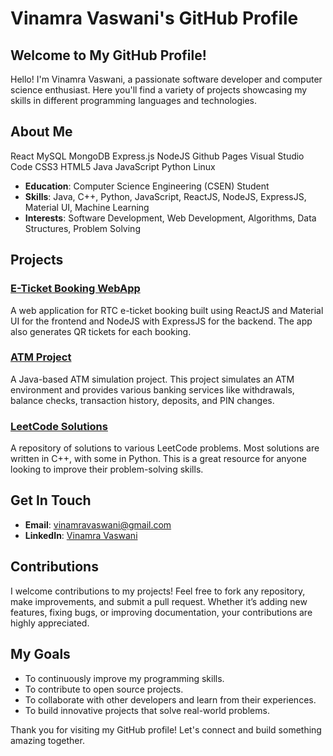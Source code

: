 # Vinamra Vaswani's GitHub Profile

## Welcome to My GitHub Profile!

Hello! I'm Vinamra Vaswani, a passionate software developer and computer science enthusiast. Here you'll find a variety of projects showcasing my skills in different programming languages and technologies.

## About Me
React MySQL MongoDB Express.js NodeJS Github Pages Visual Studio Code CSS3 HTML5 Java JavaScript Python Linux
- **Education**: Computer Science Engineering (CSEN) Student
- **Skills**: Java, C++, Python, JavaScript, ReactJS, NodeJS, ExpressJS, Material UI, Machine Learning
- **Interests**: Software Development, Web Development, Algorithms, Data Structures, Problem Solving

## Projects

### [E-Ticket Booking WebApp](https://github.com/Vaswani2003/RTC-E-Ticket-Booking-WebApp)
A web application for RTC e-ticket booking built using ReactJS and Material UI for the frontend and NodeJS with ExpressJS for the backend. The app also generates QR tickets for each booking.

### [ATM Project](https://github.com/Vaswani2003/ATM-Project-using-Java)
A Java-based ATM simulation project. This project simulates an ATM environment and provides various banking services like withdrawals, balance checks, transaction history, deposits, and PIN changes.

### [LeetCode Solutions](https://github.com/Vaswani2003/Leetcode-Solutions)
A repository of solutions to various LeetCode problems. Most solutions are written in C++, with some in Python. This is a great resource for anyone looking to improve their problem-solving skills.

## Get In Touch

- **Email**: vinamravaswani@gmail.com
- **LinkedIn**: [Vinamra Vaswani](https://linkedin.com/in/yourlinkedinprofile](https://www.linkedin.com/in/vaswani2003/))

## Contributions

I welcome contributions to my projects! Feel free to fork any repository, make improvements, and submit a pull request. Whether it’s adding new features, fixing bugs, or improving documentation, your contributions are highly appreciated.

## My Goals

- To continuously improve my programming skills.
- To contribute to open source projects.
- To collaborate with other developers and learn from their experiences.
- To build innovative projects that solve real-world problems.

Thank you for visiting my GitHub profile! Let's connect and build something amazing together.
